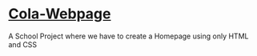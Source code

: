 # [Cola-Webpage](https://www.mcmodersd.live/cola-webpage/)

A School Project where we have to create a Homepage using only HTML and CSS
